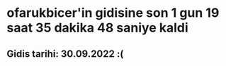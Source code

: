 # ofarukbicer'in gidisine son 1 gun 19 saat 35 dakika 48 saniye kaldi

## Gidis tarihi: 30.09.2022 :(